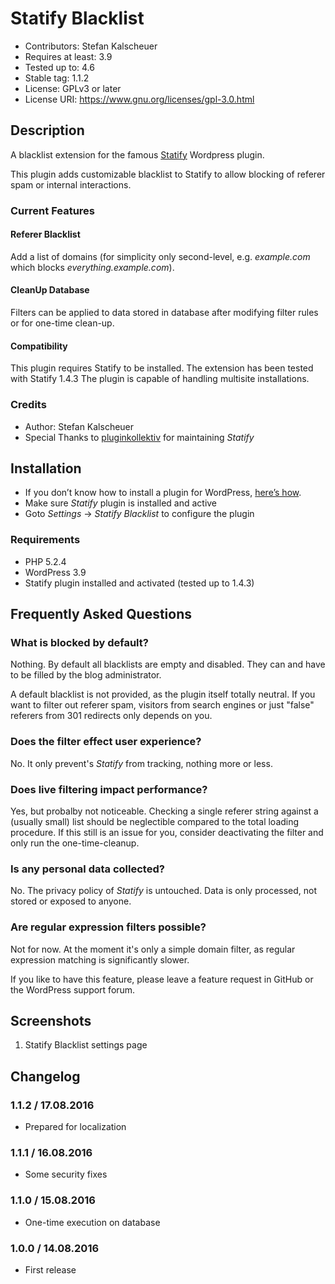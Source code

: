# Statify Blacklist #
* Contributors:      Stefan Kalscheuer
* Requires at least: 3.9
* Tested up to:      4.6
* Stable tag:        1.1.2
* License:           GPLv3 or later
* License URI:       https://www.gnu.org/licenses/gpl-3.0.html

## Description ##
A blacklist extension for the famous [Statify](http://statify.de) Wordpress plugin.

This plugin adds customizable blacklist to Statify to allow blocking of referer spam or internal interactions.

### Current Features ##
#### Referer Blacklist ####
Add a list of domains (for simplicity only second-level, e.g. _example.com_ which blocks _everything.example.com_).

#### CleanUp Database ####
Filters can be applied to data stored in database after modifying filter rules or for one-time clean-up.

#### Compatibility ####
This plugin requires Statify to be installed. The extension has been tested with Statify 1.4.3
The plugin is capable of handling multisite installations.

### Credits ###
* Author: Stefan Kalscheuer
* Special Thanks to [pluginkollektiv](http://pluginkollektiv.org/) for maintaining _Statify_

## Installation ##
* If you don’t know how to install a plugin for WordPress, [here’s how](http://codex.wordpress.org/Managing_Plugins#Installing_Plugins).
* Make sure _Statify_ plugin is installed and active 
* Goto _Settings_ -> _Statify Blacklist_ to configure the plugin

### Requirements ###
* PHP 5.2.4
* WordPress 3.9
* Statify plugin installed and activated (tested up to 1.4.3)

## Frequently Asked Questions ##

### What is blocked by default? ###
Nothing. By default all blacklists are empty and disabled. They can and have to be filled by the blog administrator.

A default blacklist is not provided, as the plugin itself totally neutral. If you want to filter out referer spam, 
visitors from search engines or just "false" referers from 301 redirects only depends on you.

### Does the filter effect user experience? ###
No. It only prevent's _Statify_ from tracking, nothing more or less.

### Does live filtering impact performance? ###
Yes, but probalby not noticeable. Checking a single referer string against a (usually small) list should be neglectible compared to the total loading procedure.
If this still is an issue for you, consider deactivating the filter and only run the one-time-cleanup.
 
### Is any personal data collected? ###
No. The privacy policy of _Statify_ is untouched. Data is only processed, not stored or exposed to anyone.

### Are regular expression filters possible? ###
Not for now. At the moment it's only a simple domain filter, as regular expression matching is significantly slower.

If you like to have this feature, please leave a feature request in GitHub or the WordPress support forum.


## Screenshots ##
1. Statify Blacklist settings page

## Changelog ##
### 1.1.2 / 17.08.2016 ###
* Prepared for localization

### 1.1.1 / 16.08.2016 ###
* Some security fixes

### 1.1.0 / 15.08.2016 ###
* One-time execution on database

### 1.0.0 / 14.08.2016 ###
* First release